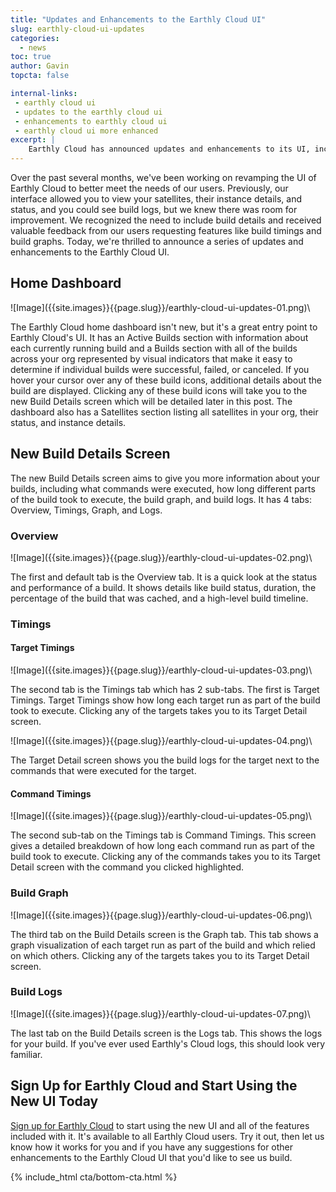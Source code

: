```yaml
---
title: "Updates and Enhancements to the Earthly Cloud UI"
slug: earthly-cloud-ui-updates
categories:
  - news
toc: true
author: Gavin
topcta: false

internal-links:
 - earthly cloud ui
 - updates to the earthly cloud ui
 - enhancements to earthly cloud ui
 - earthly cloud ui more enhanced
excerpt: |
    Earthly Cloud has announced updates and enhancements to its UI, including a revamped home dashboard and a new Build Details screen that provides more information about builds. The Build Details screen includes tabs for overview, timings, graph, and logs, allowing users to easily track the status and performance of their builds.
---
```


Over the past several months, we've been working on revamping the UI of Earthly Cloud to better meet the needs of our users. Previously, our interface allowed you to view your satellites, their instance details, and status, and you could see build logs, but we knew there was room for improvement. We recognized the need to include build details and received valuable feedback from our users requesting features like build timings and build graphs. Today, we're thrilled to announce a series of updates and enhancements to the Earthly Cloud UI.

## Home Dashboard

<div class="wide">
![Image]({{site.images}}{{page.slug}}/earthly-cloud-ui-updates-01.png)\
</div>

The Earthly Cloud home dashboard isn't new, but it's a great entry point to Earthly Cloud's UI. It has an Active Builds section with information about each currently running build and a Builds section with all of the builds across your org represented by visual indicators that make it easy to determine if individual builds were successful, failed, or canceled. If you hover your cursor over any of these build icons, additional details about the build are displayed. Clicking any of these build icons will take you to the new Build Details screen which will be detailed later in this post. The dashboard also has a Satellites section listing all satellites in your org, their status, and instance details.

## New Build Details Screen

The new Build Details screen aims to give you more information about your builds, including what commands were executed, how long different parts of the build took to execute, the build graph, and build logs. It has 4 tabs:  Overview, Timings, Graph, and Logs.

### Overview

<div class="wide">
![Image]({{site.images}}{{page.slug}}/earthly-cloud-ui-updates-02.png)\
</div>

The first and default tab is the Overview tab. It is a quick look at the status and performance of a build. It shows details like build status, duration, the percentage of the build that was cached, and a high-level build timeline.

### Timings

#### Target Timings

<div class="wide">
![Image]({{site.images}}{{page.slug}}/earthly-cloud-ui-updates-03.png)\
</div>

The second tab is the Timings tab which has 2 sub-tabs. The first is Target Timings. Target Timings show how long each target run as part of the build took to execute. Clicking any of the targets takes you to its Target Detail screen.

<div class="wide">
![Image]({{site.images}}{{page.slug}}/earthly-cloud-ui-updates-04.png)\
</div>

The Target Detail screen shows you the build logs for the target next to the commands that were executed for the target.

#### Command Timings

<div class="wide">
![Image]({{site.images}}{{page.slug}}/earthly-cloud-ui-updates-05.png)\
</div>

The second sub-tab on the Timings tab is Command Timings. This screen gives a detailed breakdown of how long each command run as part of the build took to execute. Clicking any of the commands takes you to its Target Detail screen with the command you clicked highlighted.

### Build Graph

<div class="wide">
![Image]({{site.images}}{{page.slug}}/earthly-cloud-ui-updates-06.png)\
</div>

The third tab on the Build Details screen is the Graph tab. This tab shows a graph visualization of each target run as part of the build and which relied on which others. Clicking any of the targets takes you to its Target Detail screen.

### Build Logs

<div class="wide">
![Image]({{site.images}}{{page.slug}}/earthly-cloud-ui-updates-07.png)\
</div>

The last tab on the Build Details screen is the Logs tab. This shows the logs for your build. If you've ever used Earthly's Cloud logs, this should look very familiar.

## Sign Up for Earthly Cloud and Start Using the New UI Today

[Sign up for Earthly Cloud](https://cloud.earthly.dev/login) to start using the new UI and all of the features included with it. It's available to all Earthly Cloud users. Try it out, then let us know how it works for you and if you have any suggestions for other enhancements to the Earthly Cloud UI that you'd like to see us build.

{% include_html cta/bottom-cta.html %}
